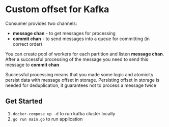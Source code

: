 # Custom offset for Kafka

Consumer provides two channels:
- **message chan** - to get messages for processing 
- **commit chan** - to send messages into a queue for committing (in correct order)

You can create pool of workers for each partition and listen **message chan**. After a successful processing of the message you need to send this message to **commit chan**

Successful processing means that you made some logic and atomicity persist data with message offset in storage. Persisting offset in storage is needed for deduplication, it guarantees not to process a message twice

## Get Started

1. `docker-compose up -d` to run kafka cluster locally
2. `go run main.go` to run application